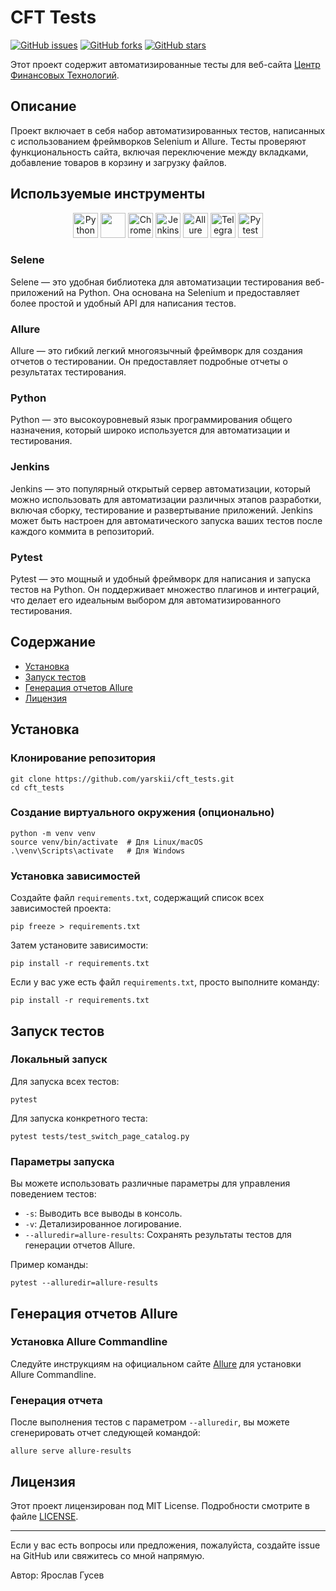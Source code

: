 # CFT Tests

[![GitHub issues](https://img.shields.io/github/issues/yarskii/cft_tests)](https://github.com/yarskii/cft_tests/issues)
[![GitHub forks](https://img.shields.io/github/forks/yarskii/cft_tests)](https://github.com/yarskii/cft_tests/network)
[![GitHub stars](https://img.shields.io/github/stars/yarskii/cft_tests)](https://github.com/yarskii/cft_tests/stargazers)

Этот проект содержит автоматизированные тесты для веб-сайта [Центр Финансовых Технологий](https://www.cft.ru/).

## Описание

Проект включает в себя набор автоматизированных тестов, написанных с использованием фреймворков Selenium и Allure. Тесты проверяют функциональность сайта, включая переключение между вкладками, добавление товаров в корзину и загрузку файлов.

## Используемые инструменты

<p align="center">
  <img src="https://cdn.jsdelivr.net/gh/devicons/devicon@latest/icons/python/python-original-wordmark.svg" alt="Python Logo" height="40" width="40" />
  <img src="https://cdn.jsdelivr.net/gh/devicons/devicon@latest/icons/selenium/selenium-original.svg" height="40" width="40" />
  <img src="https://cdn.jsdelivr.net/gh/devicons/devicon@latest/icons/chrome/chrome-original-wordmark.svg" alt="Chrome Logo" height="40" width="40" />
  <img src="https://cdn.jsdelivr.net/gh/devicons/devicon@latest/icons/jenkins/jenkins-original.svg" alt="Jenkins Logo" height="40" width="40" />
  <img src="https://avatars.githubusercontent.com/u/5879127?s=200&v=4" alt="Allure Logo" height="40" width="40" />
  <img src="https://upload.wikimedia.org/wikipedia/commons/8/83/Telegram_2019_Logo.svg" alt="Telegram Logo" height="40" width="40" />
  <img src="https://cdn.jsdelivr.net/gh/devicons/devicon@latest/icons/pytest/pytest-original.svg" alt="Pytest Logo" height="40" width="40" />
</p>

### Selene

Selene — это удобная библиотека для автоматизации тестирования веб-приложений на Python. Она основана на Selenium и предоставляет более простой и удобный API для написания тестов.

### Allure

Allure — это гибкий легкий многоязычный фреймворк для создания отчетов о тестировании. Он предоставляет подробные отчеты о результатах тестирования.

### Python

Python — это высокоуровневый язык программирования общего назначения, который широко используется для автоматизации и тестирования.

### Jenkins

Jenkins — это популярный открытый сервер автоматизации, который можно использовать для автоматизации различных этапов разработки, включая сборку, тестирование и развертывание приложений. Jenkins может быть настроен для автоматического запуска ваших тестов после каждого коммита в репозиторий.

### Pytest

Pytest — это мощный и удобный фреймворк для написания и запуска тестов на Python. Он поддерживает множество плагинов и интеграций, что делает его идеальным выбором для автоматизированного тестирования.

## Содержание

- [Установка](#установка)
- [Запуск тестов](#запуск-тестов)
- [Генерация отчетов Allure](#генерация-отчетов-allure)
- [Лицензия](#лицензия)

## Установка

### Клонирование репозитория

    git clone https://github.com/yarskii/cft_tests.git
    cd cft_tests

### Создание виртуального окружения (опционально)

    python -m venv venv
    source venv/bin/activate  # Для Linux/macOS
    .\venv\Scripts\activate   # Для Windows

### Установка зависимостей

Создайте файл `requirements.txt`, содержащий список всех зависимостей проекта:

    pip freeze > requirements.txt

Затем установите зависимости:

    pip install -r requirements.txt


Если у вас уже есть файл `requirements.txt`, просто выполните команду:

    pip install -r requirements.txt

## Запуск тестов

### Локальный запуск

Для запуска всех тестов:

    pytest

Для запуска конкретного теста:

    pytest tests/test_switch_page_catalog.py

### Параметры запуска

Вы можете использовать различные параметры для управления поведением тестов:

- `-s`: Выводить все выводы в консоль.
- `-v`: Детализированное логирование.
- `--alluredir=allure-results`: Сохранять результаты тестов для генерации отчетов Allure.

Пример команды:

    pytest --alluredir=allure-results


## Генерация отчетов Allure

### Установка Allure Commandline

Следуйте инструкциям на официальном сайте [Allure](https://docs.qameta.io/allure/#_installing_a_commandline) для установки Allure Commandline.

### Генерация отчета

После выполнения тестов с параметром `--alluredir`, вы можете сгенерировать отчет следующей командой:

    allure serve allure-results

## Лицензия

Этот проект лицензирован под MIT License. Подробности смотрите в файле [LICENSE](LICENSE).

---

Если у вас есть вопросы или предложения, пожалуйста, создайте issue на GitHub или свяжитесь со мной напрямую.

Автор: Ярослав Гусев